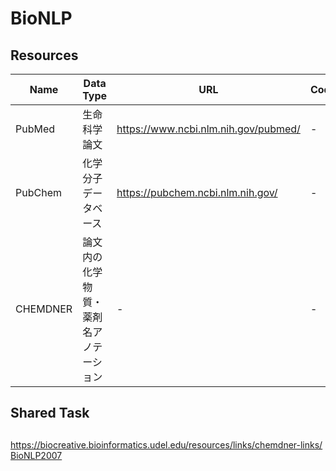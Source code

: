 # BioNLP


## Resources
|Name|Data Type|URL|Code|
----|----|----|----
| PubMed | 生命科学論文 | https://www.ncbi.nlm.nih.gov/pubmed/ | - |
| PubChem | 化学分子データベース | https://pubchem.ncbi.nlm.nih.gov/ | - |
| CHEMDNER | 論文内の化学物質・薬剤名アノテーション | - | - |

## Shared Task


## 
https://biocreative.bioinformatics.udel.edu/resources/links/chemdner-links/
[BioNLP2007](http://compbio.ucdenver.edu/BioNLP2007/index.shtml)
